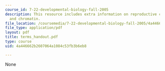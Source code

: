 ```yaml
---
course_id: 7-22-developmental-biology-fall-2005
description: This resource includes extra information on reproductive cloning, potency,
  and chromatin.
file_location: /coursemedia/7-22-developmental-biology-fall-2005/4a446662b2607064a1084c53fb3b6eb8_terms_handout.pdf
file_type: application/pdf
layout: pdf
title: terms_handout.pdf
type: course
uid: 4a446662b2607064a1084c53fb3b6eb8

---
```

None